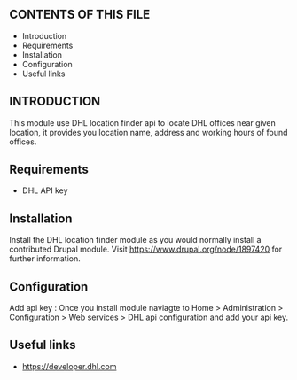 CONTENTS OF THIS FILE
---------------------

 * Introduction
 * Requirements
 * Installation
 * Configuration
 * Useful links

INTRODUCTION
------------

This module use DHL location finder api to locate DHL offices near given
location, it provides you location name, address and working hours of found
offices.

Requirements
------------

- DHL API key

Installation
------------

Install the DHL location finder module as you would normally
install a contributed Drupal module. Visit
https://www.drupal.org/node/1897420 for further information.

Configuration
-------------

Add api key : Once you install module naviagte to 
Home > Administration > Configuration > Web services > DHL api configuration
and add your api key.

Useful links
------------
 * https://developer.dhl.com
